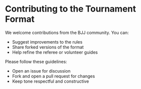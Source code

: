 # Contributing to the Tournament Format

We welcome contributions from the BJJ community. You can:
- Suggest improvements to the rules
- Share forked versions of the format
- Help refine the referee or volunteer guides

Please follow these guidelines:
- Open an issue for discussion
- Fork and open a pull request for changes
- Keep tone respectful and constructive
